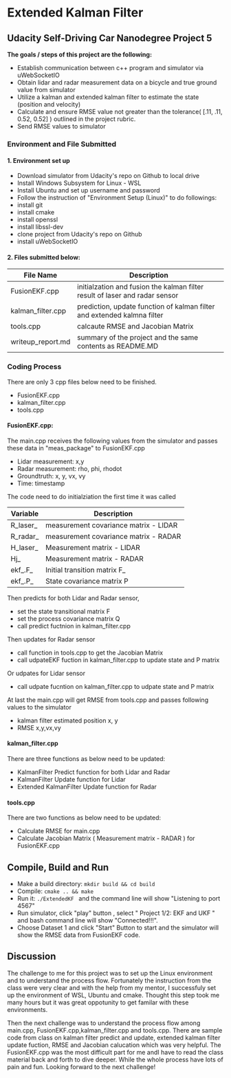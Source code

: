 #  **Extended Kalman Filter** 
## Udacity Self-Driving Car Nanodegree Project 5

**The goals / steps of this project are the following:**

* Establish communication between c++ program and simulator via uWebSocketIO
* Obtain lidar and radar measurement data on a bicycle and true ground value from simulator
* Utilize a kalman and extended kalman filter to estimate the state (position and velocity)
* Calculate and ensure RMSE value not greater than the tolerance( [.11, .11, 0.52, 0.52] ) outlined in the project rubric.
* Send RMSE values to simulator

[//]: # (Image References)

[image1]: ./examples/placeholder.png "Model Visualization"
[image2]: ./examples/placeholder.png "Grayscaling"
[image3]: ./examples/placeholder_small.png "Recovery Image"


### Environment and File Submitted

#### 1. Environment set up

* Download simulator from Udacity's repo on Github to local drive
* Install Windows Subsystem for Linux - WSL
* Install Ubuntu and set up username and password
* Follow the instruction of "Environment Setup (Linux)" to do followings:
 * install git
 * install cmake
 * install openssl 
 * install libssl-dev
 * clone project from Udacity's repo on Github
 * install uWebSocketIO


#### 2. Files submitted below:

File Name | Description
----------|-----------
FusionEKF.cpp | initialzation and fusion the kalman filter result of laser and radar sensor 
kalman_filter.cpp |prediction, update  function of kalman filter and extended kalmna filter
tools.cpp | calcaute RMSE and Jacobian Matrix
writeup_report.md | summary of the project and the same contents as README.MD



### Coding Process

There are only 3 cpp files below need to be finished. 
* FusionEKF.cpp
* kalman_filter.cpp
* tools.cpp

#### FusionEKF.cpp:

The main.cpp receives the following values from the simulator and passes these data in "meas_package" to FusionEKF.cpp
* Lidar measurement: x,y
* Radar measurement: rho, phi, rhodot
* Groundtruth: x, y, vx, vy
* Time: timestamp

The code need to do initialziation the first time it was called

Variable | Description
----------|-----------
R_laser_ |measurement covariance matrix - LIDAR 
R_radar_ |measurement covariance matrix - RADAR
H_laser_ | Measurement matrix - LIDAR
Hj_  | Measurement matrix - RADAR
ekf_.F_|Initial transition matrix F_
ekf_.P_|State covariance matrix P

Then predicts for both Lidar and Radar sensor, 
* set the state transitional matrix F
* set the process covariance matrix Q
* call predict fuctnion in kalman_filter.cpp

Then updates for Radar sensor
* call function in tools.cpp to get the Jacobian Matrix
* call udpateEKF fuction in kalman_filter.cpp to update state and P matrix

Or udpates for Lidar sensor
* call udpate fucntion on kalman_filter.cpp to udpate state and P matrix

At last the main.cpp will get RMSE from tools.cpp and passes following values to the simulator
* kalman filter estimated position x, y
* RMSE x,y,vx,vy


#### kalman_filter.cpp
There are three functions as below need to be updated:
* KalmanFilter Predict function for both Lidar and Radar
* KalmanFilter Update function for Lidar 
* Extended KalmanFilter Update function for Radar

#### tools.cpp
There are two functions as below need to be updated:
* Calculate RMSE for main.cpp
* Calculate Jacobian Matrix ( Measurement matrix - RADAR ) for FusionEKF.cpp


##  Compile, Build and Run 

* Make a build directory: `mkdir build && cd build`
* Compile: `cmake .. && make` 
* Run it: `./ExtendedKF ` and the command line will show "Listening to port 4567"
* Run simulator, click "play" button , select " Project 1/2: EKF and UKF " and bash command line will show "Connected!!!".
* Choose Dataset 1 and click "Start" Button to start and the simulator will show the RMSE data from FusionEKF code.




## Discussion

The challenge to me for this project was to set up the Linux environment and to understand the process flow. Fortunately the instruction from the class were very clear and with the help from my mentor, I successfuly set up the environment of WSL, Ubuntu and cmake. Thought this step took me many hours but it was great oppotunity to get familar with these environments.  

Then the next challenge was to understand the process flow among main.cpp, FusionEKF.cpp,kalman_filter.cpp and tools.cpp. There are sample code from class on kalman filter predict and update, extended kalman filter update fuction, RMSE and Jacobian calucation which was very helpful. The FusionEKF.cpp was the most difficult part for me andI have to read the class material back and forth to dive deeper. While the whole process have lots of pain and fun. Looking forward to the next challenge! 


